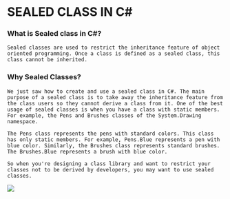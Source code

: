 # SEALED CLASS IN C# 

### What is Sealed class in C#?
`Sealed classes are used to restrict the inheritance feature of object oriented programming. Once a class is defined as a sealed class, this class cannot be inherited. `

### Why Sealed Classes?

`We just saw how to create and use a sealed class in C#. The main purpose of a sealed class is to take away the inheritance feature from the class users so they cannot derive a class from it. One of the best usage of sealed classes is when you have a class with static members. For example, the Pens and Brushes classes of the System.Drawing namespace.`

`The Pens class represents the pens with standard colors. This class has only static members. For example, Pens.Blue represents a pen with blue color. Similarly, the Brushes class represents standard brushes. The Brushes.Blue represents a brush with blue color.`
 
`So when you're designing a class library and want to restrict your classes not to be derived by developers, you may want to use sealed classes.`

<img src="https://www.google.com/url?sa=i&url=https%3A%2F%2Fwww.interviewsansar.com%2Fwhat-is-a-sealed-class-and-a-sealed-method-in-c%2F&psig=AOvVaw3lOQi1moEcCvotWmjt_zso&ust=1593354633331000&source=images&cd=vfe&ved=0CAIQjRxqFwoTCOje4NyaouoCFQAAAAAdAAAAABAn" />
